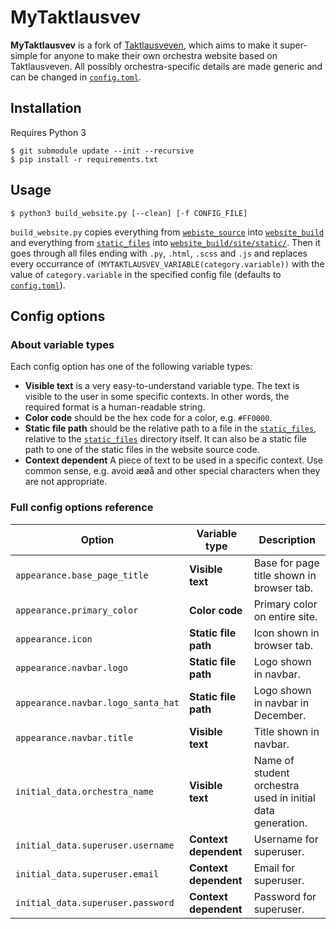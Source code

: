 # MyTaktlausvev

**MyTaktlausvev** is a fork of [Taktlausveven](https://gitlab.com/taktlause/taktlausveven/), which aims to make it super-simple for anyone to make their own orchestra website based on Taktlausveven. All possibly orchestra-specific details are made generic and can be changed in [`config.toml`](config.toml).

## Installation

Requires Python 3

```
$ git submodule update --init --recursive
$ pip install -r requirements.txt
```

## Usage

```
$ python3 build_website.py [--clean] [-f CONFIG_FILE]
```

`build_website.py` copies everything from [`webiste_source`](website_source/) into [`website_build`](website_build/) and everything from [`static_files`](static_files/) into [`website_build/site/static/`](website_build/site/static/). Then it goes through all files ending with `.py`, `.html`, `.scss` and `.js` and replaces every occurrance of `(MYTAKTLAUSVEV_VARIABLE(category.variable))` with the value of `category.variable` in the specified config file (defaults to [`config.toml`](config.toml)).

## Config options

### About variable types

Each config option has one of the following variable types:

- **Visible text** is a very easy-to-understand variable type. The text is visible to the user in some specific contexts. In other words, the required format is a human-readable string.
- **Color code** should be the hex code for a color, e.g. `#FF0000`.
- **Static file path** should be the relative path to a file in the [`static_files`](static_files/), relative to the [`static_files`](static_files/) directory itself. It can also be a static file path to one of the static files in the website source code.
- **Context dependent** A piece of text to be used in a specific context. Use common sense, e.g. avoid æøå and other special characters when they are not appropriate.

### Full config options reference

| Option                             | Variable type         | Description                                                |
| ---------------------------------- | --------------------- | ---------------------------------------------------------- |
| `appearance.base_page_title`       | **Visible text**      | Base for page title shown in browser tab.                  |
| `appearance.primary_color`         | **Color code**        | Primary color on entire site.                              |
| `appearance.icon`                  | **Static file path**  | Icon shown in browser tab.                                 |
| `appearance.navbar.logo`           | **Static file path**  | Logo shown in navbar.                                      |
| `appearance.navbar.logo_santa_hat` | **Static file path**  | Logo shown in navbar in December.                          |
| `appearance.navbar.title`          | **Visible text**      | Title shown in navbar.                                     |
| `initial_data.orchestra_name`      | **Visible text**      | Name of student orchestra used in initial data generation. |
| `initial_data.superuser.username`  | **Context dependent** | Username for superuser.                                    |
| `initial_data.superuser.email`     | **Context dependent** | Email for superuser.                                       |
| `initial_data.superuser.password`  | **Context dependent** | Password for superuser.                                    |
